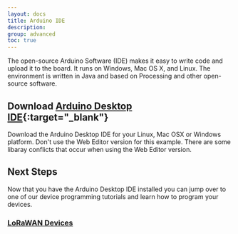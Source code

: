 ```yaml
---
layout: docs
title: Arduino IDE
description:
group: advanced
toc: true
---
```


The open-source Arduino Software (IDE) makes it easy to write code and upload it to the board. It runs on Windows, Mac OS X, and Linux. The environment is written in Java and based on Processing and other open-source software.

## Download [Arduino Desktop IDE](https://www.arduino.cc/en/Guide/HomePage){:target="_blank"}

Download the Arduino Desktop IDE for your Linux, Mac OSX or Windows platform.  Don't use the Web Editor version for this example. There are some libaray conflicts that occur when using the Web Editor version.

## Next Steps

Now that you have the Arduino Desktop IDE installed you can jump over to one of our device programming tutorials and learn how to program your devices.

### [LoRaWAN Devices](../../lorawan-devices)
